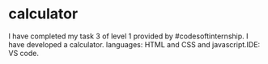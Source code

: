 # calculator
I have completed my task 3 of level 1 provided by #codesoftinternship. I have developed a calculator. languages: HTML and CSS  and javascript.IDE: VS code.
